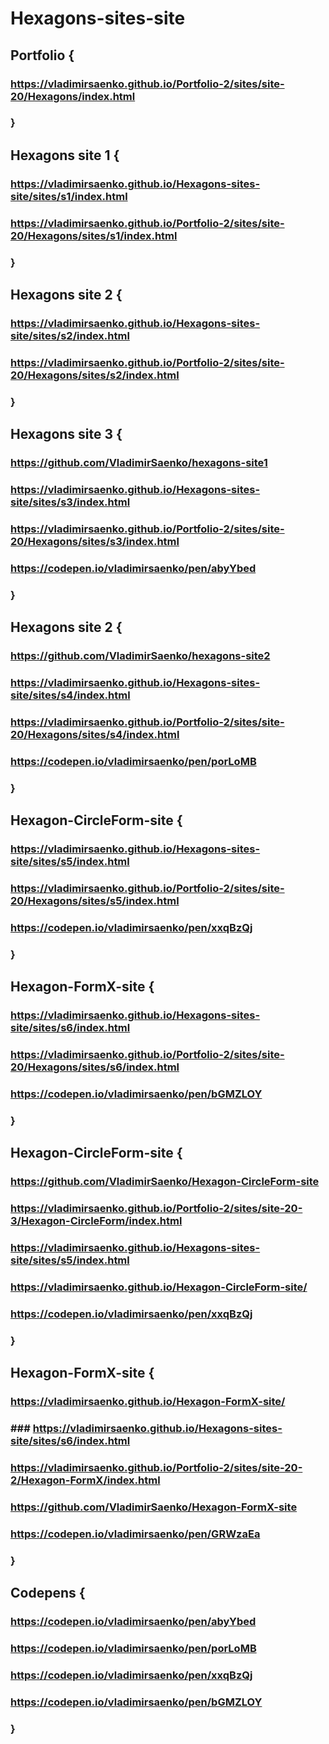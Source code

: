 # Hexagons-sites-site

## Portfolio {

### https://vladimirsaenko.github.io/Portfolio-2/sites/site-20/Hexagons/index.html

### }

## Hexagons site 1 {

### https://vladimirsaenko.github.io/Hexagons-sites-site/sites/s1/index.html

### https://vladimirsaenko.github.io/Portfolio-2/sites/site-20/Hexagons/sites/s1/index.html

### }

## Hexagons site 2 {

### https://vladimirsaenko.github.io/Hexagons-sites-site/sites/s2/index.html

### https://vladimirsaenko.github.io/Portfolio-2/sites/site-20/Hexagons/sites/s2/index.html

### }

## Hexagons site 3 {

### https://github.com/VladimirSaenko/hexagons-site1

### https://vladimirsaenko.github.io/Hexagons-sites-site/sites/s3/index.html

### https://vladimirsaenko.github.io/Portfolio-2/sites/site-20/Hexagons/sites/s3/index.html

### https://codepen.io/vladimirsaenko/pen/abyYbed

### }

## Hexagons site 2 {

### https://github.com/VladimirSaenko/hexagons-site2

### https://vladimirsaenko.github.io/Hexagons-sites-site/sites/s4/index.html

### https://vladimirsaenko.github.io/Portfolio-2/sites/site-20/Hexagons/sites/s4/index.html

### https://codepen.io/vladimirsaenko/pen/porLoMB

### }

## Hexagon-CircleForm-site {

### https://vladimirsaenko.github.io/Hexagons-sites-site/sites/s5/index.html

### https://vladimirsaenko.github.io/Portfolio-2/sites/site-20/Hexagons/sites/s5/index.html

### https://codepen.io/vladimirsaenko/pen/xxqBzQj

### }

## Hexagon-FormX-site {

### https://vladimirsaenko.github.io/Hexagons-sites-site/sites/s6/index.html

### https://vladimirsaenko.github.io/Portfolio-2/sites/site-20/Hexagons/sites/s6/index.html

### https://codepen.io/vladimirsaenko/pen/bGMZLOY 

### }

## Hexagon-CircleForm-site {

### https://github.com/VladimirSaenko/Hexagon-CircleForm-site

### https://vladimirsaenko.github.io/Portfolio-2/sites/site-20-3/Hexagon-CircleForm/index.html

### https://vladimirsaenko.github.io/Hexagons-sites-site/sites/s5/index.html

### https://vladimirsaenko.github.io/Hexagon-CircleForm-site/

### https://codepen.io/vladimirsaenko/pen/xxqBzQj

### }

## Hexagon-FormX-site {

### https://vladimirsaenko.github.io/Hexagon-FormX-site/

### ### https://vladimirsaenko.github.io/Hexagons-sites-site/sites/s6/index.html

### https://vladimirsaenko.github.io/Portfolio-2/sites/site-20-2/Hexagon-FormX/index.html

### https://github.com/VladimirSaenko/Hexagon-FormX-site

### https://codepen.io/vladimirsaenko/pen/GRWzaEa

### }

## Codepens {

### https://codepen.io/vladimirsaenko/pen/abyYbed

### https://codepen.io/vladimirsaenko/pen/porLoMB

### https://codepen.io/vladimirsaenko/pen/xxqBzQj

### https://codepen.io/vladimirsaenko/pen/bGMZLOY

### }
